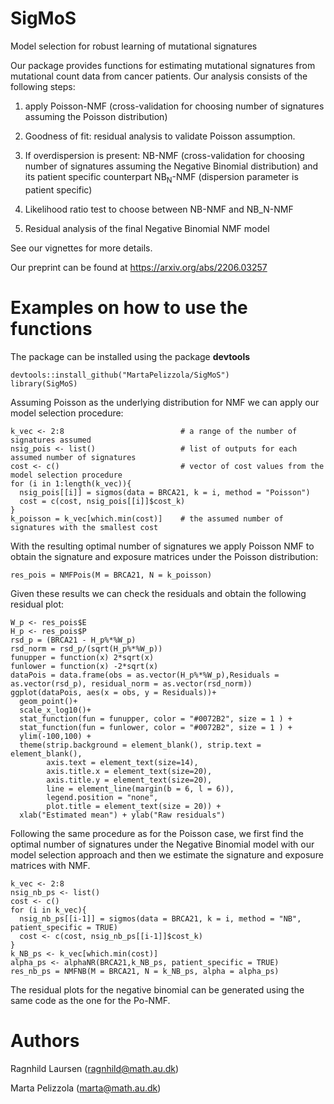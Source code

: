 # SigMoS
Model selection for robust learning of mutational signatures

Our package provides functions for estimating mutational signatures from mutational count data from cancer patients. 
Our analysis consists of the following steps:

1. apply Poisson-NMF (cross-validation for choosing number of signatures assuming the Poisson distribution)

2. Goodness of fit: residual analysis to validate Poisson assumption.

3. If overdispersion is present: NB-NMF (cross-validation for choosing number of signatures assuming the Negative Binomial distribution) and its patient specific counterpart NB$_\text{N}$-NMF (dispersion parameter is patient specific)

4. Likelihood ratio test to choose between NB-NMF and NB_N-NMF

5. Residual analysis of the final Negative Binomial NMF model

See our vignettes for more details.

Our preprint can be found at https://arxiv.org/abs/2206.03257

# Examples on how to use the functions 

The package can be installed using the package **devtools**

```{r}
devtools::install_github("MartaPelizzola/SigMoS")
library(SigMoS)
```

Assuming Poisson as the underlying distribution for NMF we can apply our model selection procedure:

```{r poisson}
k_vec <- 2:8                          # a range of the number of signatures assumed
nsig_pois <- list()                   # list of outputs for each assumed number of signatures
cost <- c()                           # vector of cost values from the model selection procedure
for (i in 1:length(k_vec)){
  nsig_pois[[i]] = sigmos(data = BRCA21, k = i, method = "Poisson")
  cost = c(cost, nsig_pois[[i]]$cost_k)
}
k_poisson = k_vec[which.min(cost)]    # the assumed number of signatures with the smallest cost
```

With the resulting optimal number of signatures we apply Poisson NMF to obtain the signature and exposure matrices under the Poisson distribution:

```{r poissonNMF}
res_pois = NMFPois(M = BRCA21, N = k_poisson)
```

Given these results we can check the residuals and obtain the following residual plot:

```{r poissonRSD, warning = FALSE}
W_p <- res_pois$E
H_p <- res_pois$P
rsd_p = (BRCA21 - H_p%*%W_p)
rsd_norm = rsd_p/(sqrt(H_p%*%W_p))
funupper = function(x) 2*sqrt(x)
funlower = function(x) -2*sqrt(x)
dataPois = data.frame(obs = as.vector(H_p%*%W_p),Residuals = as.vector(rsd_p), residual_norm = as.vector(rsd_norm))
ggplot(dataPois, aes(x = obs, y = Residuals))+
  geom_point()+
  scale_x_log10()+
  stat_function(fun = funupper, color = "#0072B2", size = 1 ) + 
  stat_function(fun = funlower, color = "#0072B2", size = 1 ) +
  ylim(-100,100) + 
  theme(strip.background = element_blank(), strip.text = element_blank(),
        axis.text = element_text(size=14),
        axis.title.x = element_text(size=20),
        axis.title.y = element_text(size=20),
        line = element_line(margin(b = 6, l = 6)), 
        legend.position = "none", 
        plot.title = element_text(size = 20)) +
  xlab("Estimated mean") + ylab("Raw residuals")
```

Following the same procedure as for the Poisson case, we first find the optimal number of signatures under the Negative Binomial model with our model selection approach and then we estimate the signature and exposure matrices with NMF.


```{r NBpatientspecific, warning = FALSE}
k_vec <- 2:8
nsig_nb_ps <- list()
cost <- c()
for (i in k_vec){
  nsig_nb_ps[[i-1]] = sigmos(data = BRCA21, k = i, method = "NB", patient_specific = TRUE)
  cost <- c(cost, nsig_nb_ps[[i-1]]$cost_k)
}
k_NB_ps <- k_vec[which.min(cost)]
alpha_ps <- alphaNR(BRCA21,k_NB_ps, patient_specific = TRUE)
res_nb_ps = NMFNB(M = BRCA21, N = k_NB_ps, alpha = alpha_ps)
```
The residual plots for the negative binomial can be generated using the same code as the one for the Po-NMF.


# Authors
Ragnhild Laursen (ragnhild@math.au.dk)

Marta Pelizzola (marta@math.au.dk)

